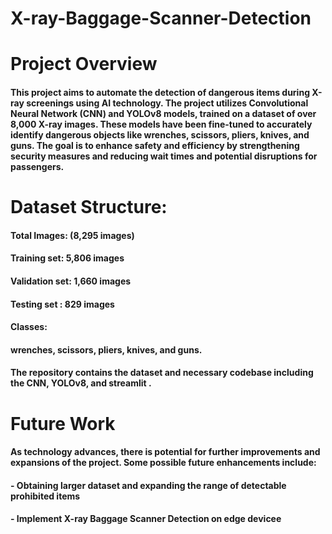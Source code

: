 # X-ray-Baggage-Scanner-Detection



# Project Overview
#### This project aims to automate the detection of dangerous items during X-ray screenings using AI technology. The project utilizes Convolutional Neural Network (CNN) and YOLOv8 models, trained on a dataset of over 8,000 X-ray images. These models have been fine-tuned to accurately identify dangerous objects like wrenches, scissors, pliers, knives, and guns. The goal is to enhance safety and efficiency by strengthening security measures and reducing wait times and potential disruptions for passengers.




# Dataset Structure:
#### Total Images: (8,295 images)
#### Training set: 5,806 images
#### Validation set: 1,660 images
#### Testing set : 829 images

#### Classes:
#### wrenches, scissors, pliers, knives, and guns.



#### The repository contains the dataset and necessary codebase including the CNN, YOLOv8, and streamlit . 



# Future Work
#### As technology advances, there is potential for further improvements and expansions of the project. Some possible future enhancements include:

#### - Obtaining larger dataset and expanding the range of detectable prohibited items
#### - Implement  X-ray Baggage Scanner Detection on edge devicee


